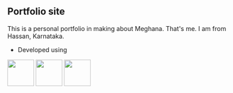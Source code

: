 ## Portfolio site

This is a personal portfolio in making about Meghana. That's me.
I am from Hassan, Karnataka. 

- Developed using 

<img src="https://cdn.worldvectorlogo.com/logos/logo-javascript.svg" width="60" height="60">
<img src="https://cdn.worldvectorlogo.com/logos/html-5.svg" width="60" height="60">
<img src="https://cdn.worldvectorlogo.com/logos/netlify.svg" width="60" height="60">


